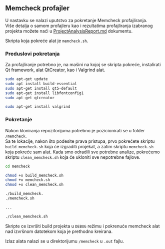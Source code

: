 ## Memcheck profajler

U nastavku se nalazi uputstvo za pokretanje Memcheck profajliranja.  
Više detalja o samom profajleru kao i rezultatima profajliranja izabranog projekta možete naći u [ProjectAnalysisReport.md](../ProjectAnalysisReport.md) dokumentu.

Skripta koja pokreće alat je `memcheck.sh`.

### Preduslovi pokretanja
Za profajliranje potrebno je, na mašini na kojoj se skripta pokreće, instalirati Qt framework, alat QtCreator, kao i Valgrind alat.

```bash
sudo apt-get update
sudo apt install build-essential
sudo apt-get install qt5-default
sudo apt-get install libfontconfig1
sudo apt-get qtcreator

sudo apt-get install valgrind
```


### Pokretanje
Nakon kloniranja repozitorijuma potrebno je pozicionirati se u folder `/memcheck`.  
Sa te lokacije, nakon što podesite prava pristupa, prvo pokrećete skriptu `build_memcheck.sh` koja će izgraditi projekat, a zatim skriptu `memcheck.sh` koja pokreće sam alat. Kada smo odradili sve potrebne analize, pokrećemo skriptu `clean_memcheck.sh` koja će ukloniti sve nepotrebne fajlove.

```bash
cd memcheck

chmod +x build_memcheck.sh
chmod +x memcheck.sh
chmod +x clean_memcheck.sh

./build_memcheck.
./memcheck.sh

...

./clean_memcheck.sh
```
Skripte ce izvršiti build projekta u `DEBUG` režimu i pokrenuće memcheck alat nad izvršnom datotekom koja je prethodno kreirana. 

Izlaz alata nalazi se u direktorijumu `/memcheck` u `.out` fajlu.
